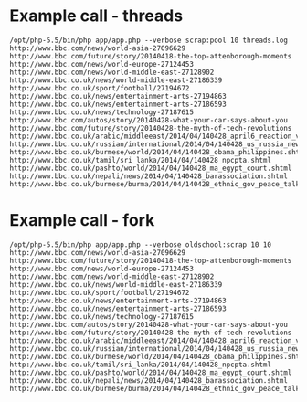 # Example call - threads
    /opt/php-5.5/bin/php app/app.php --verbose scrap:pool 10 threads.log http://www.bbc.com/news/world-asia-27096629 http://www.bbc.com/future/story/20140418-the-top-attenborough-moments http://www.bbc.com/news/world-europe-27124453 http://www.bbc.com/news/world-middle-east-27128902 http://www.bbc.co.uk/news/world-middle-east-27186339 http://www.bbc.co.uk/sport/football/27194672 http://www.bbc.co.uk/news/entertainment-arts-27194863 http://www.bbc.co.uk/news/entertainment-arts-27186593 http://www.bbc.co.uk/news/technology-27187615 http://www.bbc.com/autos/story/20140428-what-your-car-says-about-you http://www.bbc.com/future/story/20140428-the-myth-of-tech-revolutions http://www.bbc.co.uk/arabic/middleeast/2014/04/140428_april6_reaction_verdict.shtml http://www.bbc.co.uk/russian/international/2014/04/140428_us_russia_new_sanctions.shtml http://www.bbc.co.uk/burmese/world/2014/04/140428_obama_philippines.shtml http://www.bbc.co.uk/tamil/sri_lanka/2014/04/140428_npcpta.shtml http://www.bbc.co.uk/pashto/world/2014/04/140428_ma_egypt_court.shtml http://www.bbc.co.uk/nepali/news/2014/04/140428_barassociation.shtml http://www.bbc.co.uk/burmese/burma/2014/04/140428_ethnic_gov_peace_talk_problem.shtml

# Example call - fork
    /opt/php-5.5/bin/php app/app.php --verbose oldschool:scrap 10 10 http://www.bbc.com/news/world-asia-27096629 http://www.bbc.com/future/story/20140418-the-top-attenborough-moments http://www.bbc.com/news/world-europe-27124453 http://www.bbc.com/news/world-middle-east-27128902 http://www.bbc.co.uk/news/world-middle-east-27186339 http://www.bbc.co.uk/sport/football/27194672 http://www.bbc.co.uk/news/entertainment-arts-27194863 http://www.bbc.co.uk/news/entertainment-arts-27186593 http://www.bbc.co.uk/news/technology-27187615 http://www.bbc.com/autos/story/20140428-what-your-car-says-about-you http://www.bbc.com/future/story/20140428-the-myth-of-tech-revolutions http://www.bbc.co.uk/arabic/middleeast/2014/04/140428_april6_reaction_verdict.shtml http://www.bbc.co.uk/russian/international/2014/04/140428_us_russia_new_sanctions.shtml http://www.bbc.co.uk/burmese/world/2014/04/140428_obama_philippines.shtml http://www.bbc.co.uk/tamil/sri_lanka/2014/04/140428_npcpta.shtml http://www.bbc.co.uk/pashto/world/2014/04/140428_ma_egypt_court.shtml http://www.bbc.co.uk/nepali/news/2014/04/140428_barassociation.shtml http://www.bbc.co.uk/burmese/burma/2014/04/140428_ethnic_gov_peace_talk_problem.shtml
